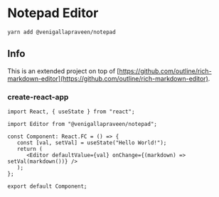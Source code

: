 # Notepad Editor

`yarn add @venigallapraveen/notepad`

## Info

This is an extended project on top of [https://github.com/outline/rich-markdown-editor](https://github.com/outline/rich-markdown-editor).

### create-react-app

```tsx
import React, { useState } from "react";

import Editor from "@venigallapraveen/notepad";

const Component: React.FC = () => {
   const [val, setVal] = useState("Hello World!");
   return (
      <Editor defaultValue={val} onChange={(markdown) => setVal(markdown())} />
   );
};

export default Component;
```
